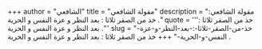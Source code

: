 +++
author = "الشافعي"
title = "مقولة الشافعي"
description = "مقولة الشافعي: خذ من الصقر ثلاثا : بعد النظر و عزة النفس و الحرية ."
quote = '''خذ من الصقر ثلاثا : بعد النظر و عزة النفس و الحرية .''' 
slug = "خذ-من-الصقر-ثلاثا-:-بعد-النظر-و-عزة-النفس-و-الحرية-"
+++
خذ من الصقر ثلاثا : بعد النظر و عزة النفس و الحرية .
